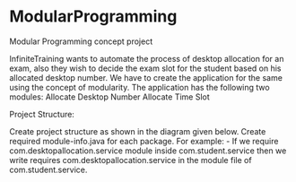# ModularProgramming
Modular Programming concept project

InfiniteTraining wants to automate the process of desktop allocation for an exam, also they wish to decide the exam slot for the student based on his allocated desktop number. We have to create the application for the same using the concept of modularity. The application has the following two modules:
Allocate Desktop Number
Allocate Time Slot

Project Structure:

Create project structure as shown in the diagram given below.
Create required module-info.java for each package.
For example: - If we require com.desktopallocation.service module inside com.student.service then we write requires com.desktopallocation.service in the module file of com.student.service.
